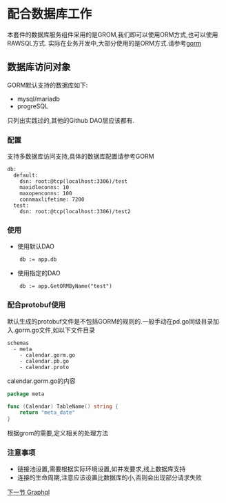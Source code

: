 配合数据库工作
=================
本套件的数据库服务组件采用的是GROM,我们即可以使用ORM方式,也可以使用RAWSQL方式.
实际在业务开发中,大部分使用的是ORM方式.请参考[gorm](http://gorm.io/docs/)

数据库访问对象
---------------
GORM默认支持的数据库如下:
* mysql/mariadb
* progreSQL

只列出实践过的,其他的Github DAO层应该都有.

### 配置
支持多数据库访问支持,具体的数据库配置请参考GORM
```
db:
  default:
    dsn: root:@tcp(localhost:3306)/test
    maxidleconns: 10
    maxopenconns: 100
    connmaxlifetime: 7200
  test:
    dsn: root:@tcp(localhost:3306)/test2
```

### 使用

* 使用默认DAO
```
    db := app.db
```
* 使用指定的DAO
```
    db := app.GetORMByName("test")
```
### 配合protobuf使用
默认生成的protobuf文件是不包括GORM的规则的.一般手动在pd.go同级目录加入.gorm.go文件,如以下文件目录
```
schemas
  - meta
    - calendar.gorm.go
    - calendar.pb.go
    - calendar.proto
```
calendar.gorm.go的内容
```go
package meta

func (Calendar) TableName() string {
	return "meta_date"
}
```
根据grom的需要,定义相关的处理方法

### 注意事项
* 链接池设置,需要根据实际环境设置,如并发要求,线上数据库支持
* 连接的生命周期,注意应该设置比数据库的小,否则会出现部分请求失败

[下一节 Graphql](graphql.md)